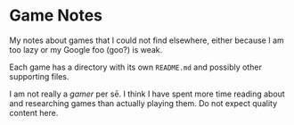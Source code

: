 # Game Notes

My notes about games that I could not find elsewhere, either because I am too lazy or my Google foo (goo?) is weak.

Each game has a directory with its own `README.md` and possibly other supporting files.

I am not really a _gamer_ per sē.  I think I have spent more time reading about and researching games than actually playing them.  Do not expect quality content here.

